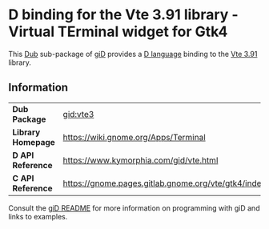 # D binding for the Vte 3.91 library - Virtual TErminal widget for Gtk4

This [Dub](https://dub.pm/) sub-package of [giD](https://gid.dub.pm) provides a [D language](https://www.dlang.org) binding to the [Vte 3.91](https://wiki.gnome.org/Apps/Terminal) library.

## Information

|     |     |
| --- | --- |
| **Dub Package**          | [gid:vte3](https://code.dlang.org/packages/gid%3Avte3)                           |
| **Library Homepage**     | https://wiki.gnome.org/Apps/Terminal                                             |
| **D API Reference**      | https://www.kymorphia.com/gid/vte.html                                           |
| **C API Reference**      | https://gnome.pages.gitlab.gnome.org/vte/gtk4/index.html                         |

Consult the [giD README](https://github.com/Kymorphia/gid) for more information on programming with giD and links to examples.
